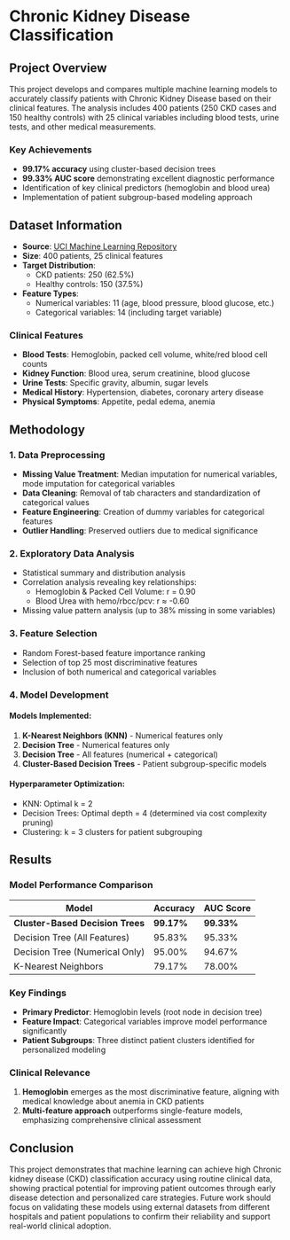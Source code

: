 # Chronic Kidney Disease Classification

## Project Overview

This project develops and compares multiple machine learning models to accurately classify patients with Chronic Kidney Disease based on their clinical features. The analysis includes 400 patients (250 CKD cases and 150 healthy controls) with 25 clinical variables including blood tests, urine tests, and other medical measurements.

### Key Achievements
- **99.17% accuracy** using cluster-based decision trees
- **99.33% AUC score** demonstrating excellent diagnostic performance
- Identification of key clinical predictors (hemoglobin and blood urea)
- Implementation of patient subgroup-based modeling approach

## Dataset Information

- **Source**: [UCI Machine Learning Repository](https://archive.ics.uci.edu/dataset/336/chronic+kidney+disease)
- **Size**: 400 patients, 25 clinical features
- **Target Distribution**: 
  - CKD patients: 250 (62.5%)
  - Healthy controls: 150 (37.5%)
- **Feature Types**: 
  - Numerical variables: 11 (age, blood pressure, blood glucose, etc.)
  - Categorical variables: 14 (including target variable)

### Clinical Features
- **Blood Tests**: Hemoglobin, packed cell volume, white/red blood cell counts
- **Kidney Function**: Blood urea, serum creatinine, blood glucose
- **Urine Tests**: Specific gravity, albumin, sugar levels
- **Medical History**: Hypertension, diabetes, coronary artery disease
- **Physical Symptoms**: Appetite, pedal edema, anemia

## Methodology

### 1. Data Preprocessing
- **Missing Value Treatment**: Median imputation for numerical variables, mode imputation for categorical variables
- **Data Cleaning**: Removal of tab characters and standardization of categorical values
- **Feature Engineering**: Creation of dummy variables for categorical features
- **Outlier Handling**: Preserved outliers due to medical significance

### 2. Exploratory Data Analysis
- Statistical summary and distribution analysis
- Correlation analysis revealing key relationships:
  - Hemoglobin & Packed Cell Volume: r = 0.90
  - Blood Urea with hemo/rbcc/pcv: r ≈ -0.60
- Missing value pattern analysis (up to 38% missing in some variables)

### 3. Feature Selection
- Random Forest-based feature importance ranking
- Selection of top 25 most discriminative features
- Inclusion of both numerical and categorical variables

### 4. Model Development

#### Models Implemented:
1. **K-Nearest Neighbors (KNN)** - Numerical features only
2. **Decision Tree** - Numerical features only  
3. **Decision Tree** - All features (numerical + categorical)
4. **Cluster-Based Decision Trees** - Patient subgroup-specific models

#### Hyperparameter Optimization:
- KNN: Optimal k = 2
- Decision Trees: Optimal depth = 4 (determined via cost complexity pruning)
- Clustering: k = 3 clusters for patient subgrouping

## Results

### Model Performance Comparison

| Model | Accuracy | AUC Score |
|-------|----------|-----------|
| **Cluster-Based Decision Trees** | **99.17%** | **99.33%** |
| Decision Tree (All Features) | 95.83% | 95.33% |
| Decision Tree (Numerical Only) | 95.00% | 94.67% |
| K-Nearest Neighbors | 79.17% | 78.00% |

### Key Findings
- **Primary Predictor**: Hemoglobin levels (root node in decision tree)
- **Feature Impact**: Categorical variables improve model performance significantly
- **Patient Subgroups**: Three distinct patient clusters identified for personalized modeling

### Clinical Relevance
1. **Hemoglobin** emerges as the most discriminative feature, aligning with medical knowledge about anemia in CKD patients
2. **Multi-feature approach** outperforms single-feature models, emphasizing comprehensive clinical assessment

## Conclusion
This project demonstrates that machine learning can achieve high Chronic kidney disease (CKD) classification accuracy using routine clinical data, showing practical potential for improving patient outcomes through early disease detection and personalized care strategies. Future work should focus on validating these models using external datasets from different hospitals and patient populations to confirm their reliability and support real-world clinical adoption.
